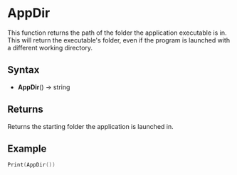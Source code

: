 # AppDir

This function returns the path of the folder the application executable is in. This will return the executable's folder, even if the program is launched with a different working directory.

## Syntax

- **AppDir**() -> string

## Returns

Returns the starting folder the application is launched in.

## Example

```lua
Print(AppDir())
```